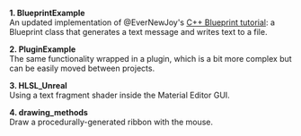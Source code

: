 **1. BlueprintExample**<br>
An updated implementation of @EverNewJoy's <a href="https://wiki.unrealengine.com/Blueprint_Function_Library,_Create_Your_Own_to_Share_With_Others">C++ Blueprint tutorial</a>: a Blueprint class that generates a text message and writes text to a file.

**2. PluginExample**<br>
The same functionality wrapped in a plugin, which is a bit more complex but can be easily moved between projects.

**3. HLSL_Unreal**<br>
Using a text fragment shader inside the Material Editor GUI.

**4. drawing_methods**<br>
Draw a procedurally-generated ribbon with the mouse.
